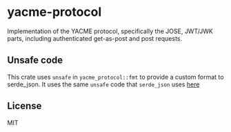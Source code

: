 # yacme-protocol

Implementation of the YACME protocol, specifically the JOSE, JWT/JWK parts, including authenticated
get-as-post and post requests.

## Unsafe code
This crate uses `unsafe` in `yacme_protocol::fmt` to provide a custom format to serde_json. It uses
the same `unsafe` code that `serde_json` uses [here](https://github.com/serde-rs/json/blob/master/src/ser.rs#L2144)

## License

MIT
